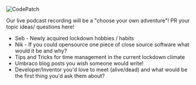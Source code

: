 
![CodePatch](https://candidcontributions.com/images/codepatch_logo_600x300.png)

Our live podcast recording will be a "choose your own adventure"! PR your topic ideas/ questions here!

* Seb -  Newly acquired lockdown hobbies / habits
* Nik - If you could opensource one piece of close source software what would it be and why?
* Tips and Tricks for time management in the current lockdown climate
* Umbraco blog posts you wish someone would write!
* Developer/Inventor you'd love to meet (alive/dead) and what would be the first thing you'd ask them about?
